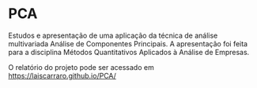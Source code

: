 # PCA
Estudos e apresentação de uma aplicação da técnica de análise multivariada Análise de Componentes Principais. A apresentação foi feita para a disciplina Métodos Quantitativos Aplicados à Análise de Empresas.

O relatório do projeto pode ser acessado em https://laiscarraro.github.io/PCA/
